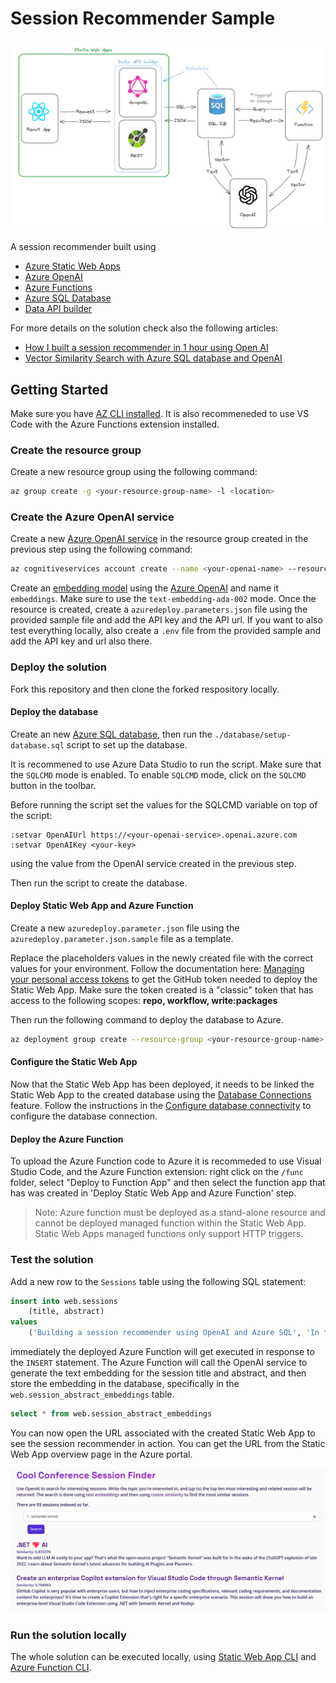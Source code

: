 # Session Recommender Sample

![Architecture Diagram](./_docs/session-recommender-architecture.png)

A session recommender built using

- [Azure Static Web Apps](https://learn.microsoft.com/en-us/azure/static-web-apps/overview)
- [Azure OpenAI](https://learn.microsoft.com/en-us/azure/ai-services/openai/)
- [Azure Functions](https://learn.microsoft.com/en-us/azure/azure-functions/functions-overview?pivots=programming-language-csharp)
- [Azure SQL Database](https://www.sqlservercentral.com/articles/the-sql-developer-experience-beyond-rdbms)
- [Data API builder](https://aka.ms/dab)

For more details on the solution check also the following articles:

- [How I built a session recommender in 1 hour using Open AI](https://dev.to/azure/how-i-built-a-session-recommender-in-1-hour-using-open-ai-5419)
- [Vector Similarity Search with Azure SQL database and OpenAI](https://devblogs.microsoft.com/azure-sql/vector-similarity-search-with-azure-sql-database-and-openai/)

## Getting Started

Make sure you have [AZ CLI installed](https://learn.microsoft.com/en-us/cli/azure/). It is also recommeneded to use VS Code with the Azure Functions extension installed.

### Create the resource group

Create a new resource group using the following command:

```bash
az group create -g <your-resource-group-name> -l <location>
```

### Create the Azure OpenAI service

Create a new [Azure OpenAI service](https://learn.microsoft.com/en-us/azure/ai-services/openai/how-to/create-resource?pivots=cli) in the resource group created in the previous step using the following command:

```bash
az cognitiveservices account create --name <your-openai-name> --resource-group <your-resource-group-name> --kind OpenAI --sku s0
```

Create an [embedding model](https://learn.microsoft.com/en-us/azure/ai-services/openai/concepts/models#embeddings-models) using the [Azure OpenAI](https://learn.microsoft.com/en-us/azure/ai-services/openai/how-to/create-resource?pivots=web-portal) and name it `embeddings`. Make sure to use the `text-embedding-ada-002` mode. Once the resource is created, create a `azuredeploy.parameters.json` file using the provided sample file and add the API key and the API url. If you want to also test everything locally, also create a `.env` file from the provided sample and add the API key and url also there. 

### Deploy the solution

Fork this repository and then clone the forked respository locally.

#### Deploy the database

Create an new [Azure SQL database](https://learn.microsoft.com/en-us/azure/azure-sql/database/single-database-create-quickstart?view=azuresql&tabs=azure-portal), then run the `./database/setup-database.sql` script to set up the database.

It is recommened to use Azure Data Studio to run the script. Make sure that the `SQLCMD` mode is enabled. To enable `SQLCMD` mode, click on the `SQLCMD` button in the toolbar.

Before running the script set the values for the SQLCMD variable on top of the script:

```
:setvar OpenAIUrl https://<your-openai-service>.openai.azure.com
:setvar OpenAIKey <your-key>
```

using the value from the OpenAI service created in the previous step.

Then run the script to create the database.

#### Deploy Static Web App and Azure Function

Create a new `azuredeploy.parameter.json` file using the `azuredeploy.parameter.json.sample` file as a template. 

Replace the placeholders values in the newly created file with the correct values for your environment. Follow the documentation here: [Managing your personal access tokens](https://docs.github.com/en/authentication/keeping-your-account-and-data-secure/managing-your-personal-access-tokens) to get the GitHub token needed to deploy the Static Web App. Make sure the token created is a "classic" token that has access to the following scopes: **repo, workflow, write:packages**

Then run the following command to deploy the database to Azure. 

```bash
az deployment group create --resource-group <your-resource-group-name> --template-file main.bicep --parameters azuredeploy.parameters.json
```

#### Configure the Static Web App 

Now that the Static Web App has been deployed, it needs to be linked the Static Web App to the created database using the [Database Connections](https://learn.microsoft.com/en-us/azure/static-web-apps/database-overview) feature. Follow the instructions in the [Configure database connectivity](https://learn.microsoft.com/en-us/azure/static-web-apps/database-configuration#configure-database-connectivity) to configure the database connection.

#### Deploy the Azure Function

To upload the Azure Function code to Azure it is recommeded to use Visual Studio Code, and the Azure Function extension: right click on the `/func` folder, select "Deploy to Function App" and then select the function app that has was created in 'Deploy Static Web App and Azure Function' step.

> Note: Azure function must be deployed as a stand-alone resource and cannot be deployed managed function within the Static Web App. Static Web Apps managed functions only support HTTP triggers.

### Test the solution

Add a new row to the `Sessions` table using the following SQL statement:

```sql
insert into web.sessions 
    (title, abstract)
values
    ('Building a session recommender using OpenAI and Azure SQL', 'In this fun and demo-driven session you’ll learn how to integrate Azure SQL with OpenAI to generate text embeddings, store them in the database, index them and calculate cosine distance to build a session recommender. And once that is done, you’ll publish it as a REST and GraphQL API to be consumed by a modern JavaScript frontend. Sounds pretty cool, uh? Well, it is!')
```

immediately the deployed Azure Function will get executed in response to the `INSERT` statement. The Azure Function will call the OpenAI service to generate the text embedding for the session title and abstract, and then store the embedding in the database, specifically in the `web.session_abstract_embeddings` table.

```sql
select * from web.session_abstract_embeddings
```

You can now open the URL associated with the created Static Web App to see the session recommender in action. You can get the URL from the Static Web App overview page in the Azure portal.

![Website running](./_docs/session-recommender.png)

### Run the solution locally

The whole solution can be executed locally, using [Static Web App CLI](https://github.com/Azure/static-web-apps-cli) and [Azure Function CLI](https://learn.microsoft.com/en-us/azure/azure-functions/functions-run-local?tabs=windows%2Cisolated-process%2Cnode-v4%2Cpython-v2%2Chttp-trigger%2Ccontainer-apps&pivots=programming-language-csharp).